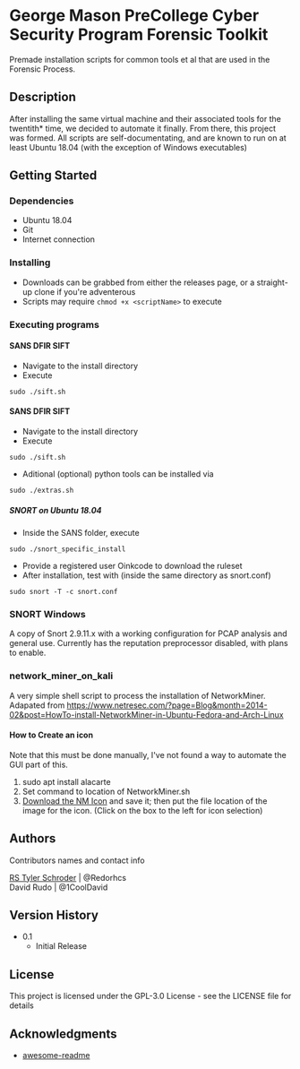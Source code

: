 # George Mason PreCollege Cyber Security Program Forensic Toolkit

Premade installation scripts for common tools et al that are used in the Forensic Process.

## Description

After installing the same virtual machine and their associated tools for the twentith* time, we decided to automate it finally. From there, this project was formed. All scripts are self-documentating, and are known to run on at least Ubuntu 18.04 (with the exception of Windows executables)

## Getting Started

### Dependencies

* Ubuntu 18.04
* Git
* Internet connection

### Installing

* Downloads can be grabbed from either the releases page, or a straight-up clone if you're adventerous
* Scripts may require `chmod +x <scriptName>` to execute

### Executing programs

#### SANS DFIR SIFT
* Navigate to the install directory
* Execute
```
sudo ./sift.sh
```

#### SANS DFIR SIFT
* Navigate to the install directory
* Execute
```
sudo ./sift.sh
```
* Aditional (optional) python tools can be installed via 
```
sudo ./extras.sh
```

##### SNORT on Ubuntu 18.04
* Inside the SANS folder, execute 
```
sudo ./snort_specific_install
```
* Provide a registered user Oinkcode to download the ruleset
* After installation, test with (inside the same directory as snort.conf)
```
sudo snort -T -c snort.conf
```

### SNORT Windows
A copy of Snort 2.9.11.x with a working configuration for PCAP analysis and general use. Currently has the reputation preprocessor disabled, with plans to enable.

### network_miner_on_kali
A very simple shell script to process the installation of NetworkMiner. Adapated from https://www.netresec.com/?page=Blog&month=2014-02&post=HowTo-install-NetworkMiner-in-Ubuntu-Fedora-and-Arch-Linux

#### How to Create an icon
Note that this must be done manually, I've not found a way to automate the GUI part of this.
 1. sudo apt install alacarte
 2. Set command to location of NetworkMiner.sh
 3. [Download the NM Icon](http://www.netresec.com/images/NetworkMiner_logo_313x313.png) and save it; then put the file location of the image for the icon. (Click on the box to the left for icon selection)

## Authors

Contributors names and contact info

  [RS Tyler Schroder](https://redcoded.com) | @Redorhcs  
  David Rudo | @1CoolDavid

## Version History

* 0.1
    * Initial Release

## License

This project is licensed under the GPL-3.0 License - see the LICENSE file for details

## Acknowledgments

* [awesome-readme](https://github.com/matiassingers/awesome-readme)
